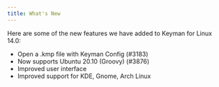 ```yaml
---
title: What's New
---
```


Here are some of the new features we have added to Keyman for Linux 14.0:

* Open a .kmp file with Keyman Config (#3183)
* Now supports Ubuntu 20.10 (Groovy) (#3876)
* Improved user interface
* Improved support for KDE, Gnome, Arch Linux
